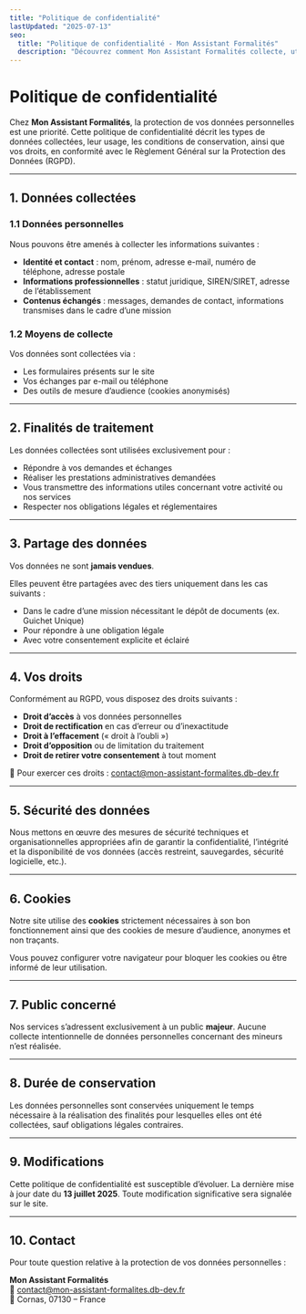 ```yaml
---
title: "Politique de confidentialité"
lastUpdated: "2025-07-13"
seo:
  title: "Politique de confidentialité - Mon Assistant Formalités"
  description: "Découvrez comment Mon Assistant Formalités collecte, utilise et protège vos données personnelles, en conformité avec le RGPD."
---
```


# Politique de confidentialité

Chez **Mon Assistant Formalités**, la protection de vos données personnelles est une priorité. Cette politique de confidentialité décrit les types de données collectées, leur usage, les conditions de conservation, ainsi que vos droits, en conformité avec le Règlement Général sur la Protection des Données (RGPD).

---

## 1. Données collectées

### 1.1 Données personnelles

Nous pouvons être amenés à collecter les informations suivantes :

- **Identité et contact** : nom, prénom, adresse e-mail, numéro de téléphone, adresse postale
- **Informations professionnelles** : statut juridique, SIREN/SIRET, adresse de l’établissement
- **Contenus échangés** : messages, demandes de contact, informations transmises dans le cadre d’une mission

### 1.2 Moyens de collecte

Vos données sont collectées via :

- Les formulaires présents sur le site
- Vos échanges par e-mail ou téléphone
- Des outils de mesure d’audience (cookies anonymisés)

---

## 2. Finalités de traitement

Les données collectées sont utilisées exclusivement pour :

- Répondre à vos demandes et échanges
- Réaliser les prestations administratives demandées
- Vous transmettre des informations utiles concernant votre activité ou nos services
- Respecter nos obligations légales et réglementaires

---

## 3. Partage des données

Vos données ne sont **jamais vendues**.

Elles peuvent être partagées avec des tiers uniquement dans les cas suivants :

- Dans le cadre d’une mission nécessitant le dépôt de documents (ex. Guichet Unique)
- Pour répondre à une obligation légale
- Avec votre consentement explicite et éclairé

---

## 4. Vos droits

Conformément au RGPD, vous disposez des droits suivants :

- **Droit d’accès** à vos données personnelles
- **Droit de rectification** en cas d’erreur ou d’inexactitude
- **Droit à l’effacement** (« droit à l’oubli »)
- **Droit d’opposition** ou de limitation du traitement
- **Droit de retirer votre consentement** à tout moment

📩 Pour exercer ces droits : [contact@mon-assistant-formalites.db-dev.fr](mailto:contact@mon-assistant-formalites.db-dev.fr)  

---

## 5. Sécurité des données

Nous mettons en œuvre des mesures de sécurité techniques et organisationnelles appropriées afin de garantir la confidentialité, l’intégrité et la disponibilité de vos données (accès restreint, sauvegardes, sécurité logicielle, etc.).

---

## 6. Cookies

Notre site utilise des **cookies** strictement nécessaires à son bon fonctionnement ainsi que des cookies de mesure d’audience, anonymes et non traçants.

Vous pouvez configurer votre navigateur pour bloquer les cookies ou être informé de leur utilisation.

---

## 7. Public concerné

Nos services s’adressent exclusivement à un public **majeur**. Aucune collecte intentionnelle de données personnelles concernant des mineurs n’est réalisée.

---

## 8. Durée de conservation

Les données personnelles sont conservées uniquement le temps nécessaire à la réalisation des finalités pour lesquelles elles ont été collectées, sauf obligations légales contraires.

---

## 9. Modifications

Cette politique de confidentialité est susceptible d’évoluer. La dernière mise à jour date du **13 juillet 2025**. Toute modification significative sera signalée sur le site.

---

## 10. Contact

Pour toute question relative à la protection de vos données personnelles :

**Mon Assistant Formalités**  
📧 [contact@mon-assistant-formalites.db-dev.fr](mailto:contact@mon-assistant-formalites.db-dev.fr)  
📍 Cornas, 07130 – France

